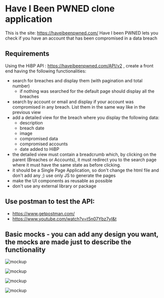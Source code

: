 # Have I Been PWNED clone application

This is the site: https://haveibeenpwned.com/
Have I been PWNED lets you check if you have an account that has been compromised in a data breach

## Requirements

Using the HiBP API : https://haveibeenpwned.com/API/v2 , create a front end having the following functionalities:

- search for breaches and display them (with pagination and total number)
  + if nothing was searched for the default page should display all the breaches
- search by account or email and display if your account was compromised in any breach. List them in the same way like in the previous view
- add a detailed view for the breach where you display the following data:
  + description
  + breach date
  + image
  + compromised data
  + compromised accounts
  + date added to HiBP
- the detailed view must contain a breadcrumb which, by clicking on the parent (Breaches or Accounts), it must redirect you to the search page where it must have the same state as before clicking.
- it should be a Single Page Application, so don't change the html file and don't add any ;) use only JS to generate the pages
- make the UI components as reusable as possible 
- don't use any external library or package

## Use postman to test the API:
- https://www.getpostman.com/
- https://www.youtube.com/watch?v=t5n07Ybz7yI&t

## Basic mocks - you can add any design you want, the mocks are made just to describe the functionality

![mockup](https://gist.github.com/alexonaci/2e433aa8623f310128ef1c6cf8d21766/raw/60ee01b8e1ee15905dcb48ad3cf23f4a61191bb0/Screen%2520Shot%25202019-04-06%2520at%252017.07.06.png)

![mockup](https://gist.github.com/alexonaci/2e433aa8623f310128ef1c6cf8d21766/raw/60ee01b8e1ee15905dcb48ad3cf23f4a61191bb0/Screen%2520Shot%25202019-04-06%2520at%252017.07.15.png)

![mockup](https://gist.github.com/alexonaci/2e433aa8623f310128ef1c6cf8d21766/raw/60ee01b8e1ee15905dcb48ad3cf23f4a61191bb0/Screen%2520Shot%25202019-04-08%2520at%252010.43.50.png)

![mockup](https://gist.github.com/alexonaci/2e433aa8623f310128ef1c6cf8d21766/raw/60ee01b8e1ee15905dcb48ad3cf23f4a61191bb0/Screen%2520Shot%25202019-04-08%2520at%252010.43.58.png)

